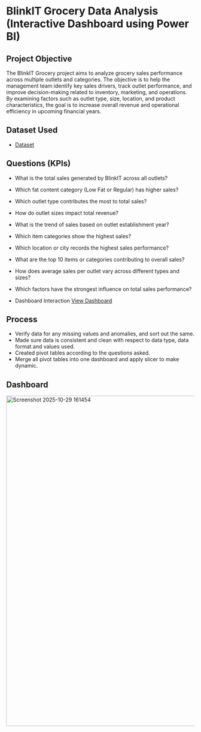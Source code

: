 # BlinkIT Grocery Data Analysis (Interactive Dashboard using Power BI)
## Project Objective

The BlinkIT Grocery project aims to analyze grocery sales performance across multiple outlets and categories. The objective is to help the management team identify key sales drivers, track outlet performance, and improve decision-making related to inventory, marketing, and operations.
By examining factors such as outlet type, size, location, and product characteristics, the goal is to increase overall revenue and operational efficiency in upcoming financial years.

## Dataset Used
- <a href="https://github.com/Monika-anand/Data-analysis-Dashboard/blob/main/BlinkIT%20Grocery%20Data.xlsx">Dataset</a>

## Questions (KPIs)
- What is the total sales generated by BlinkIT across all outlets?
- Which fat content category (Low Fat or Regular) has higher sales?
- Which outlet type contributes the most to total sales?
- How do outlet sizes impact total revenue?
- What is the trend of sales based on outlet establishment year?
- Which item categories show the highest sales?
- Which location or city records the highest sales performance?
- What are the top 10 items or categories contributing to overall sales?
- How does average sales per outlet vary across different types and sizes?
- Which factors have the strongest influence on total sales performance?

- Dashboard Interaction <a href="https://github.com/Monika-anand/Data-analysis-Dashboard/blob/main/Screenshot%202025-10-29%20161454.png">View Dashboard</a>

## Process
- Verify data for any missing values and anomalies, and sort out the same.  
- Made sure data is consistent and clean with respect to data type, data format and values used.  
- Created pivot tables according to the questions asked.  
- Merge all pivot tables into one dashboard and apply slicer to make dynamic.

## Dashboard
<img width="1831" height="881" alt="Screenshot 2025-10-29 161454" src="https://github.com/user-attachments/assets/47d03c9a-a40e-46d2-ae21-19b7da8b7f59" />
